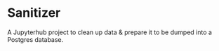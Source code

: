 # Sanitizer
A Jupyterhub project to clean up data & prepare it to be dumped into a Postgres database.
